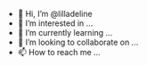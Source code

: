 - 👋 Hi, I’m @lilladeline
- 👀 I’m interested in ...
- 🌱 I’m currently learning ...
- 💞️ I’m looking to collaborate on ...
- 📫 How to reach me ...

<!---
lilladeline/lilladeline is a ✨ special ✨ repository because its `README.md` (this file) appears on your GitHub profile.
You can click the Preview link to take a look at your changes.
--->
